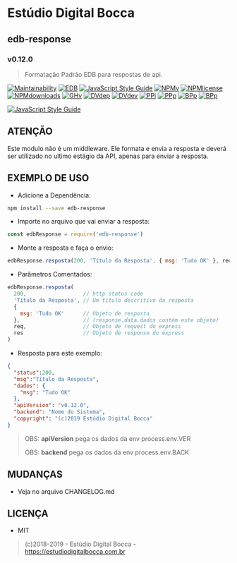 # Estúdio Digital Bocca

## edb-response

### v0.12.0

> Formatação Padrão EDB para respostas de api.

[![Maintainability](https://api.codeclimate.com/v1/badges/099992aed09bb6cb59e9/maintainability)](https://codeclimate.com/github/digitalbocca/edb-response/maintainability)
[![EDB](https://badgen.net/badge/produto/EDB/f19b2c)](https://estudiodigitalbocca.com.br)
[![JavaScript Style Guide](https://badgen.net/badge/code%20style/standard/yellow)](https://standardjs.com)
[![NPMv](https://badgen.net/npm/v/edb-response)](https://www.npmjs.com/package/edb-response)
[![NPMlicense](https://badgen.net/npm/license/edb-response)](https://www.npmjs.com/package/edb-response)
[![NPMdownloads](https://badgen.net/npm/dt/edb-response)](https://www.npmjs.com/package/edb-response)
[![GHv](https://badgen.net/github/tag/digitalbocca/edb-response)](https://github.com/digitalbocca/edb-response)
[![DVdep](https://badgen.net/david/dep/digitalbocca/edb-response)](https://www.npmjs.com/package/edb-response)
[![DVdev](https://badgen.net/david/dev/digitalbocca/edb-response)](https://www.npmjs.com/package/edb-response)
[![PPi](https://badgen.net/packagephobia/install/edb-response)](https://www.npmjs.com/package/edb-response)
[![PPp](https://badgen.net/packagephobia/publish/edb-response)](https://www.npmjs.com/package/edb-response)
[![BPp](https://badgen.net/bundlephobia/min/edb-response)](https://www.npmjs.com/package/edb-response)
[![BPp](https://badgen.net/bundlephobia/minzip/edb-response)](https://www.npmjs.com/package/edb-response)

[![JavaScript Style Guide](https://cdn.rawgit.com/standard/standard/master/badge.svg)](https://github.com/standard/standard)

## ATENÇÃO

Este modulo não é um middleware. Ele formata e envia a resposta e deverá ser utilizado no ultimo estágio da API, apenas para enviar a resposta.

## EXEMPLO DE USO

- Adicione a Dependência:

```bash
npm install --save edb-response
```

- Importe no arquivo que vai enviar a resposta:

```js
const edbResponse = require('edb-response')
```

- Monte a resposta e faça o envio:

```js
edbResponse.resposta(200, 'Título da Resposta', { msg: 'Tudo OK' }, req, res)
```

- Parâmetros Comentados:

```js
edbResponse.resposta(
  200,                  // http status code
  'Título da Resposta', // Um título descritivo da resposta
  {
    msg: 'Tudo OK'      // Objeto de resposta
  },                    // (response.data.dados contém este objeto)
  req,                  // Objeto de request do express
  res                   // Objeto de response do express
)
```

- Resposta para este exemplo:

```json
{
  "status":200,
  "msg":"Título da Resposta",
  "dados": {
    "msg": "Tudo OK"
  },
  "apiVersion": "v0.12.0",
  "backend": "Nome do Sistema",
  "copyright": "(c)2019 Estúdio Digital Bocca"
}
```

> OBS: **apiVersion** pega os dados da env process.env.VER
>
> OBS: **backend** pega os dados da env process.env.BACK

## MUDANÇAS

- Veja no arquivo CHANGELOG.md

## LICENÇA

- MIT

> (c)2018-2019 - Estúdio Digital Bocca - <https://estudiodigitalbocca.com.br>
